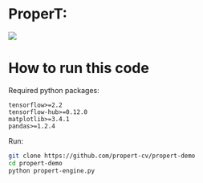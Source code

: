 # ProperT: 

![](https://i.imgur.com/fWw2jG0.png)

# How to run this code

Required python packages:
```
tensorflow>=2.2
tensorflow-hub>=0.12.0
matplotlib>=3.4.1
pandas>=1.2.4
```

Run: 
```bash
git clone https://github.com/propert-cv/propert-demo
cd propert-demo
python propert-engine.py
```
